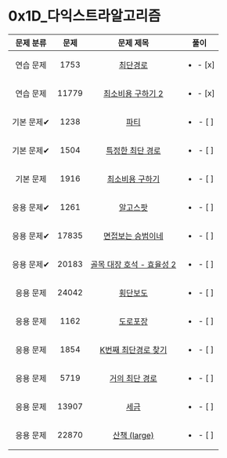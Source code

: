 # 0x1D_다익스트라알고리즘
| 문제 분류 | 문제 | 문제 제목 | 풀이 |
| :--: | :--: | :--: | :--: |
| 연습 문제 | 1753 | [최단경로](https://www.acmicpc.net/problem/1753) | <ul><li>- [x] </li></ul> |
| 연습 문제 | 11779 | [최소비용 구하기 2](https://www.acmicpc.net/problem/11779) | <ul><li>- [x] </li></ul> |
| 기본 문제✔ | 1238 | [파티](https://www.acmicpc.net/problem/1238) | <ul><li>- [ ] </li></ul> |
| 기본 문제✔ | 1504 | [특정한 최단 경로](https://www.acmicpc.net/problem/1504) | <ul><li>- [ ] </li></ul> |
| 기본 문제 | 1916 | [최소비용 구하기](https://www.acmicpc.net/problem/1916) | <ul><li>- [ ] </li></ul> |
| 응용 문제✔ | 1261 | [알고스팟](https://www.acmicpc.net/problem/1261) | <ul><li>- [ ] </li></ul> |
| 응용 문제✔ | 17835 | [면접보는 승범이네](https://www.acmicpc.net/problem/17835) | <ul><li>- [ ] </li></ul> |
| 응용 문제✔ | 20183 | [골목 대장 호석 - 효율성 2](https://www.acmicpc.net/problem/20183) | <ul><li>- [ ] </li></ul> |
| 응용 문제 | 24042 | [횡단보도](https://www.acmicpc.net/problem/24042) | <ul><li>- [ ] </li></ul> |
| 응용 문제 | 1162 | [도로포장](https://www.acmicpc.net/problem/1162) | <ul><li>- [ ] </li></ul> |
| 응용 문제 | 1854 | [K번째 최단경로 찾기](https://www.acmicpc.net/problem/1854) | <ul><li>- [ ] </li></ul> |
| 응용 문제 | 5719 | [거의 최단 경로](https://www.acmicpc.net/problem/5719) | <ul><li>- [ ] </li></ul> |
| 응용 문제 | 13907 | [세금](https://www.acmicpc.net/problem/13907) | <ul><li>- [ ] </li></ul> |
| 응용 문제 | 22870 | [산책 (large)](https://www.acmicpc.net/problem/22870) | <ul><li>- [ ] </li></ul> |

